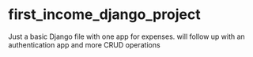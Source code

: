 # first_income_django_project
Just a basic Django file with one app for expenses.
will follow up with an authentication app and more CRUD operations
